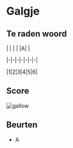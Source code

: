 # Galgje

## Te raden woord

| | | | |A| |

|-|-|-|-|-|-|-|

|1|2|3|4|5|6|

## Score
![gallow](./images/2.png)

## Beurten
* A